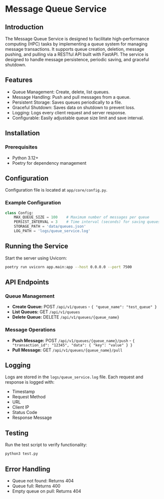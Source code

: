 # Message Queue Service

## Introduction

The Message Queue Service is designed to facilitate high-performance computing (HPC) tasks by implementing a queue system for managing message transactions. It supports queue creation, deletion, message pushing, and pulling via a RESTful API built with FastAPI. The service is designed to handle message persistence, periodic saving, and graceful shutdown.

## Features

* Queue Management: Create, delete, list queues.
* Message Handling: Push and pull messages from a queue.
* Persistent Storage: Saves queues periodically to a file.
* Graceful Shutdown: Saves data on shutdown to prevent loss.
* Logging: Logs every client request and server response.
* Configurable: Easily adjustable queue size limit and save interval.

## Installation

### Prerequisites

* Python 3.12+
* Poetry for dependency management

## Configuration

Configuration file is located at `app/core/config.py`.

### Example Configuration

```python
class Config:
    MAX_QUEUE_SIZE = 100    # Maximum number of messages per queue
    PERSIST_INTERVAL = 3    # Time interval (seconds) for saving queues
    STORAGE_PATH = 'data/queues.json'
    LOG_PATH = 'logs/queue_service.log'
```

## Running the Service

Start the server using Uvicorn:

```bash
poetry run uvicorn app.main:app --host 0.0.0.0 --port 7500
```

## API Endpoints

### Queue Management

* **Create Queue:** POST `/api/v1/queues` - `{ "queue_name": "test_queue" }`
* **List Queues:** GET `/api/v1/queues`
* **Delete Queue:** DELETE `/api/v1/queues/{queue_name}`

### Message Operations

* **Push Message:** POST `/api/v1/queues/{queue_name}/push` - `{ "transaction_id": "12345", "data": { "key": "value" } }`
* **Pull Message:** GET `/api/v1/queues/{queue_name}/pull`

## Logging

Logs are stored in the `logs/queue_service.log` file. Each request and response is logged with:

* Timestamp
* Request Method
* URL
* Client IP
* Status Code
* Response Message

## Testing

Run the test script to verify functionality:

```bash
python3 test.py
```

## Error Handling

* Queue not found: Returns 404
* Queue full: Returns 400
* Empty queue on pull: Returns 404
